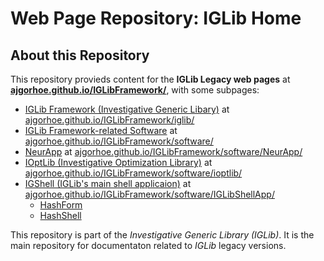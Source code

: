 # Web Page Repository: IGLib Home

## About this Repository

This repository provieds content for the **IGLib Legacy web pages** at **[ajgorhoe.github.io/IGLibFramework/](https://ajgorhoe.github.io/IGLibFramework/index.html)**, with some subpages:
* [IGLib Framework (Investigative Generic Libary)](https://ajgorhoe.github.io/IGLibFramework/iglib/) at [ajgorhoe.github.io/IGLibFramework/iglib/](https://ajgorhoe.github.io/IGLibFramework/iglib/index.html)
* [IGLib Framework-related Software](https://ajgorhoe.github.io/IGLibFramework/software) at [ajgorhoe.github.io/IGLibFramework/software/]([https://ajgorhoe.github.io/IGLibFramework/iglib/index.html](https://ajgorhoe.github.io/IGLibFramework/software/))
* [NeurApp](https://ajgorhoe.github.io/IGLibFramework/software/NeurApp/) at [ajgorhoe.github.io/IGLibFramework/software/NeurApp/](https://ajgorhoe.github.io/IGLibFramework/software/NeurApp/)
* [IOptLib (Investigative Optimization Library)](https://ajgorhoe.github.io/IGLibFramework/software/ioptlib/) at [ajgorhoe.github.io/IGLibFramework/software/ioptlib/](https://ajgorhoe.github.io/IGLibFramework/software/ioptlib/)
* [IGShell (IGLib's main shell applicaion)](https://ajgorhoe.github.io/IGLibFramework/software/IGLibShellApp/) at [ajgorhoe.github.io/IGLibFramework/software/IGLibShellApp/](https://ajgorhoe.github.io/IGLibFramework/software/IGLibShellApp/)
  * [HashForm](https://ajgorhoe.github.io/IGLibFramework/software/IGLibShellApp/HashForm.html#hashform)
  * [HashShell](https://ajgorhoe.github.io/IGLibFramework/software/IGLibShellApp/HashForm.html#hashshell)

This repository is part of the *Investigative Generic Library (IGLib)*. It is the main repository for documentaton related to *IGLib* legacy versions.
